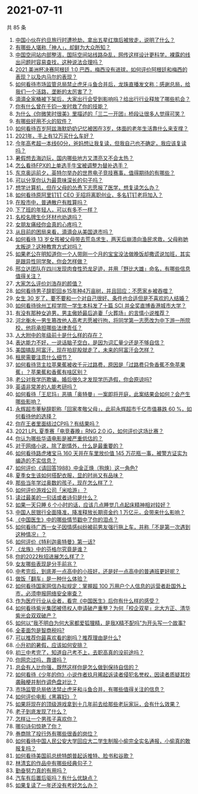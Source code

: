 # 2021-07-11

共 85 条

<!-- BEGIN -->
<!-- 最后更新时间 Sun Jul 11 2021 14:01:52 GMT+0800 (China Standard Time) -->

1. [中国小伙在约旦旅行时遭抢劫，拿出五星红旗后被放走，说明了什么？](https://www.zhihu.com/question/471187170)
2. [有哪些人堪称「神人」，却鲜为大众所知？](https://www.zhihu.com/question/39408533)
3. [中国空间站内部整洁，国际空间站线路杂乱，网传这样设计更科学，裸露的线出问题时容易查找，这种说法合理吗？](https://www.zhihu.com/question/471342963)
4. [2021 美洲杯决赛阿根廷 1:0
   巴西，梅西没有进球，如何评价阿根廷和梅西的表现？以及内马尔的表现？](https://www.zhihu.com/question/471501767)
5. [如何看待市场监管总局禁止虎牙斗鱼合并后，龙珠直播发文称：感谢总局，给我们一个活路，垄断的太厉害了？](https://www.zhihu.com/question/471401960)
6. [滴滴全家桶被下架后，大家出行会受到影响吗？给出行行业释放了哪些机会？](https://www.zhihu.com/question/471243027)
7. [你有什么曾在千钧一发时救了你的技能？](https://www.zhihu.com/question/60715942)
8. [为什么《你微笑时很美》里描述的「三二一开团」桥段让很多人觉得可笑？](https://www.zhihu.com/question/469079924)
9. [有哪些好用不火的软件？](https://www.zhihu.com/question/310110592)
10. [如何看待百岁阿兹海默奶奶记忆被困在3岁，体面的老年生活靠什么来支撑？](https://www.zhihu.com/question/471164232)
11. [2021年，手上有12万买什么车好？](https://www.zhihu.com/question/453534204)
12. [今年高考超一本线60分，爸妈想让我复读，但我自己也不确定，我应该复读吗？](https://www.zhihu.com/question/470979430)
13. [暑假想去海边玩，国内哪些地方又漂亮又不会太热？](https://www.zhihu.com/question/464266147)
14. [怎么看待FPX的上单选手牛宝被调整为替补选手？](https://www.zhihu.com/question/471058719)
15. [东京奥运前夕，英特尔举办的世界电子竞技赛事，值得期待的有哪些？](https://www.zhihu.com/question/471064617)
16. [可以分享你认为最意味深长的句子吗？](https://www.zhihu.com/question/455777176)
17. [想学计算机，但在父母的怂恿下志愿报了医学，想复读怎么办？](https://www.zhihu.com/question/470621971)
18. [如何看待原阿里钉钉 CEO 无招将离职创业，多名钉钉老将加入？](https://www.zhihu.com/question/471179922)
19. [在股市中，普通散户有胜算吗？](https://www.zhihu.com/question/462749796)
20. [下了班的年轻人，可以有多不一样？](https://www.zhihu.com/question/471089114)
21. [名校名牌生化环材也劝退吗？](https://www.zhihu.com/question/401708377)
22. [女朋友痛经你会真的心疼吗？](https://www.zhihu.com/question/392000371)
23. [从目前的困局来看，滴滴会从美国退市吗？](https://www.zhihu.com/question/470069077)
24. [如何看待 13
    岁女孩被父母带去荒岛求生，两天后崩溃向渔民求救，父母称她太叛逆？这种教育方式对吗？](https://www.zhihu.com/question/471233105)
25. [如果老公在明知道你一个人带刚一个月的宝宝没法做晚饭却撒谎说加班，其实是跟异性同学聚，你会怎样做？](https://www.zhihu.com/question/470868422)
26. [邢立达团队在四川发现肉食性恐龙足迹，并用「野比大雄」命名，有哪些信息值得关注？](https://www.zhihu.com/question/470470078)
27. [大家怎么评价刘浩存的颜值？](https://www.zhihu.com/question/415082238)
28. [如何看待男子辞职回乡15年种4万亩树，并且回应：不愿家乡被吞噬？](https://www.zhihu.com/question/471104371)
29. [女生 30
    岁了，要不要和一个对自己很好、条件也合适但是不喜欢的人结婚？](https://www.zhihu.com/question/463821091)
30. [如何看待徐州工程学院一学生本科发了十篇 SCI
    并全奖直博香港城市大学？](https://www.zhihu.com/question/470726101)
31. [有没有那种女追男，男主傲娇最后追妻「火葬场」的言情小说推荐？](https://www.zhihu.com/question/319718396)
32. [河北衡水一男生篡改他人高考志愿被行拘，将同学第一志愿改为中下游一所院校，他将承担哪些法律责任？](https://www.zhihu.com/question/471217744)
33. [人大附中的年级前十是什么样的存在？](https://www.zhihu.com/question/322801940)
34. [表达能力不好，一说话脑子空白，是因为词汇量少还是不够自信？](https://www.zhihu.com/question/442551957)
35. [美国搞乱阿富汗，现在拍屁股就走了，未来的阿富汗会怎样？](https://www.zhihu.com/question/470254637)
36. [租房需要注意什么细节？](https://www.zhihu.com/question/273614571)
37. [如何看待货主拉苹果蕉被收千元过路费，原因是「过路费只免香蕉不免苹果蕉」？苹果蕉和香蕉有啥区别？](https://www.zhihu.com/question/471137088)
38. [老公对我学历欺骗，婚后很久才发现学历造假，你会原谅吗?](https://www.zhihu.com/question/347657075)
39. [英语非常差的人能考研吗？](https://www.zhihu.com/question/318807239)
40. [如何看待「王尼玛」恶搞「奥特曼」一案即将开庭，此案结果会如何？会产生哪些影响？](https://www.zhihu.com/question/471109088)
41. [永辉超市董秘辞职称「回家孝敬父母」，此前永辉超市千亿市值暴跌 60
    %，如何看待他的选择？](https://www.zhihu.com/question/470636516)
42. [你在王者里面结过CP吗？有结果吗？](https://www.zhihu.com/question/470353786)
43. [2021 LPL 夏季赛「电竞春晚」RNG 2:0
    iG，如何评价这场比赛？](https://www.zhihu.com/question/471400409)
44. [你认为哪些华语电影是被严重低估的？](https://www.zhihu.com/question/20826845)
45. [对于网络小说，除了剧情外，什么是最重要的？](https://www.zhihu.com/question/471258652)
46. [如何看待路虎堵宝马 160 天并在车里放价值 145
    万花瓶一事，被警方证实为编造的不实信息？](https://www.zhihu.com/question/471180914)
47. [如何评价《请回答1988》中金正焕（狗焕）这一角色?](https://www.zhihu.com/question/41217427)
48. [夏季女生该如何搭配衣服，显的时尚又有品味？](https://www.zhihu.com/question/23828047)
49. [那些当年学过奥数的孩子，现在怎么样了？](https://www.zhihu.com/question/370029426)
50. [如何评价游戏公司「米哈游」？](https://www.zhihu.com/question/340486479)
51. [读过最美的一句话或者诗句是什么？](https://www.zhihu.com/question/455795683)
52. [如果一天只睡 6 个小时的话，应该几点睡觉几点起床精神相对较好？](https://www.zhihu.com/question/311297911)
53. [中国人民银行全面降准，降准释放长期资金约 1
    万亿元，会带来什么影响？](https://www.zhihu.com/question/471181275)
54. [《中国医生》中的哪些情节戳中了你的泪点？](https://www.zhihu.com/question/469045633)
55. [如何看待广西一女子因情感纠纷被前男友强行拖上车，并称「不是第一次遇到这种情况」？](https://www.zhihu.com/question/471250926)
56. [如何评价《特利迦奥特曼》第一话?](https://www.zhihu.com/question/471283489)
57. [《龙族》中的芬格尔究竟是谁？](https://www.zhihu.com/question/376618363)
58. [你的2022秋招进展怎么样了？](https://www.zhihu.com/question/351714717)
59. [女友哪些表现是分手前兆？](https://www.zhihu.com/question/22048640)
60. [中考完后，到底差一点高中的小班好，还是好一点高中的普通班更好呢？](https://www.zhihu.com/question/469575580)
61. [做饭「翻车」是一种什么体验？](https://www.zhihu.com/question/470377393)
62. [如何看待国家网信办拟规定：掌握超 100
    万用户个人信息的运营者赴国外上市，必须申报网络安全审查？](https://www.zhihu.com/question/471329744)
63. [作为医疗行业从业者，看完《中国医生》后你有什么样的感受？](https://www.zhihu.com/question/470653790)
64. [如何看待紫光集团被债权人申请破产重整？为何「校企双星」北大方正、清华紫光会双双破产？](https://www.zhihu.com/question/471196965)
65. [如何以“我不明白为何大家都爱狐狸精，是我X精不配吗”为开头写一个故事?](https://www.zhihu.com/question/443816329)
66. [全麦面包是智商税吗?](https://www.zhihu.com/question/416804902)
67. [可以推荐你最喜欢看的剧吗？推荐理由是什么?](https://www.zhihu.com/question/464331236)
68. [小升初的暑假，应该如何安排？](https://www.zhihu.com/question/327830878)
69. [初三中考完了，知道自己考不上，去职高真的没前途吗？](https://www.zhihu.com/question/466996886)
70. [你网恋过吗，靠谱吗？](https://www.zhihu.com/question/421752142)
71. [总会有人比你强，既然这样你是怎么做到保持自信的？](https://www.zhihu.com/question/471063677)
72. [如何看待《少年的你》小说作者玖月晞起诉读者侵犯名誉权，因读者质疑其抄袭融梗并制作调色盘对比？](https://www.zhihu.com/question/471263769)
73. [市场监管总局依法禁止虎牙和斗鱼合并，有哪些值得关注的信息？](https://www.zhihu.com/question/471300814)
74. [如何评价电影《黑寡妇》？](https://www.zhihu.com/question/276793168)
75. [如果将现在的顶级游戏拿到十几年前去给那些老玩家玩，会有什么效果？](https://www.zhihu.com/question/35597444)
76. [老子到底发现了什么？](https://www.zhihu.com/question/313095458)
77. [怎样让一个男孩子喜欢你？](https://www.zhihu.com/question/22305818)
78. [哪句诗句惊艳了你？](https://www.zhihu.com/question/460710906)
79. [券商除了投行外有哪些很香的岗位？](https://www.zhihu.com/question/468335924)
80. [如何看待中国人民公安大学回应大二学生制服小偷完全实名通报，小偷真的敢报复吗？](https://www.zhihu.com/question/470651207)
81. [如何看待美国前总统特朗普起诉推特、脸书和谷歌？](https://www.zhihu.com/question/470829116)
82. [林清玄的作品中有哪些经典句子？](https://www.zhihu.com/question/382660986)
83. [勤奋努力真的有用吗？](https://www.zhihu.com/question/464060264)
84. [汽车有后置后驱吗？有什么优缺点？](https://www.zhihu.com/question/451373523)
85. [如果复读了一年还没有考好怎么办？](https://www.zhihu.com/question/467981639)

<!-- END -->
